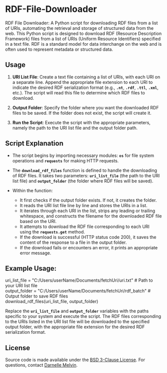 # RDF-File-Downloader
RDF File Downloader: A Python script for downloading RDF files from a list of URIs, automating the retrieval and storage of structured data from the web.
This Python script is designed to download RDF (Resource Description Framework) files from a list of URIs (Uniform Resource Identifiers) specified in a text file. RDF is a standard model for data interchange on the web and is often used to represent metadata or structured data.

## Usage
1. **URI List File**: Create a text file containing a list of URIs, with each URI on a separate line. Append the appropriate file extension to each URI to indicate the desired RDF serialization format (e.g., **`.nt`**, **`.rdf`**, **`.ttl`**, **`.xml`**, etc.). The script will read this file to determine which RDF files to download.

2. **Output Folder**: Specify the folder where you want the downloaded RDF files to be saved. If the folder does not exist, the script will create it.

3. **Run the Script**: Execute the script with the appropriate parameters, namely the path to the URI list file and the output folder path.

## Script Explanation
- The script begins by importing necessary modules: **`os`** for file system operations and **`requests`** for making HTTP requests.

- The **`download_rdf_files`** function is defined to handle the downloading of RDF files. It takes two parameters: **`uri_list_file`** (the path to the URI list file) and **`output_folder`** (the folder where RDF files will be saved).

- Within the function:

  - It first checks if the output folder exists. If not, it creates the folder. </br>
  - It reads the URI list file line by line and stores the URIs in a list. </br>
  - It iterates through each URI in the list, strips any leading or trailing whitespace, and constructs the filename for the downloaded RDF file based on the URI. </br>
  - It attempts to download the RDF file corresponding to each URI using the **`requests.get`** method. </br>
  - If the download is successful (HTTP status code 200), it saves the content of the response to a file in the output folder. </br>
  - If the download fails or encounters an error, it prints an appropriate error message.

## Example Usage:
uri_list_file = "C:/Users/userName/Documents/fetchUri/uri.txt"  # Path to your URI list file </br>
output_folder = "C:/Users/userName/Documents/fetchUri/rdf_batch"  # Output folder to save RDF files </br>
download_rdf_files(uri_list_file, output_folder) </br>

Replace the **`uri_list_file`** and **`output_folder`** variables with the paths specific to your system and execute the script. The RDF files corresponding to the URIs listed in the URI list file will be downloaded to the specified output folder, with the appropriate file extension for the desired RDF serialization format. </br>

## License
Source code is made available under the [BSD 3-Clause License](LICENSE). For questions, contact [Darnelle Melvin](https://github.com/darnelleMelvin). 
